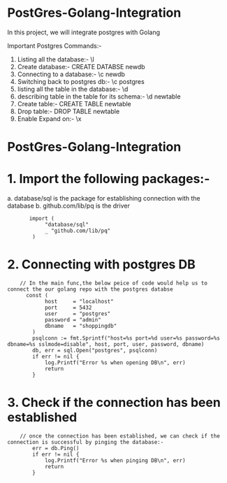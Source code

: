 # PostGres-Golang-Integration
In this project, we will integrate postgres with Golang


Important Postgres Commands:-

1. Listing all the database:- \l
2. Create database:- CREATE DATABSE newdb
3. Connecting to a database:- \c newdb
4. Switching back to postgres db:- \c postgres
5. listing all the table in the database:- \d
6. describing table in the table for its schema:- \d newtable
7. Create table:- CREATE TABLE newtable
8. Drop table:- DROP TABLE newtable
9. Enable Expand on:- \x
    
# PostGres-Golang-Integration

# 1. Import the following packages:-		
   a. database/sql is the package for establishing connection with the database
   b. github.com/lib/pq is the driver
   
           import (
        	    "database/sql"
        	    _ "github.com/lib/pq"
            )
   
# 2. Connecting with postgres DB
		// In the main func,the below peice of code would help us to connect the our golang repo with the postgres databse
          const (
            	host     = "localhost"
            	port     = 5432
            	user     = "postgres"
            	password = "admin"
            	dbname   = "shoppingdb"
            )
           	psqlconn := fmt.Sprintf("host=%s port=%d user=%s password=%s dbname=%s sslmode=disable", host, port, user, password, dbname)
        	db, err = sql.Open("postgres", psqlconn)
        	if err != nil {
        		log.Printf("Error %s when opening DB\n", err)
        		return
        	}
# 3. Check if the connection has been established
		// once the connection has been established, we can check if the connection is successful by pinging the database:-
           	err = db.Ping()
            if err != nil {
                log.Printf("Error %s when pinging DB\n", err)
                return
            }

